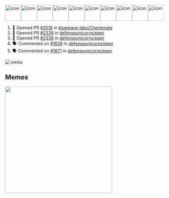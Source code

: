 
<div style="display: flex; align-items: flex-start;"><img src="https://techstack-generator.vercel.app/js-icon.svg" alt="icon" width="52" height="52" /><img src="https://techstack-generator.vercel.app/ts-icon.svg" alt="icon" width="52" height="52" /><img src="https://techstack-generator.vercel.app/storybook-icon.svg" alt="icon" width="52" height="52" /><img src="https://techstack-generator.vercel.app/webpack-icon.svg" alt="icon" width="52" height="52" /><img src="https://techstack-generator.vercel.app/docker-icon.svg" alt="icon" width="52" height="52" /><img src="https://techstack-generator.vercel.app/kubernetes-icon.svg" alt="icon" width="52" height="52" /><img src="https://techstack-generator.vercel.app/nginx-icon.svg" alt="icon" width="52" height="52" /><img src="https://techstack-generator.vercel.app/aws-icon.svg" alt="icon" width="52" height="52" /><img src="https://techstack-generator.vercel.app/restapi-icon.svg" alt="icon" width="52" height="52" /><img src="https://techstack-generator.vercel.app/graphql-icon.svg" alt="icon" width="52" height="52" /></div>

<!--START_SECTION:activity-->
1. 💪 Opened PR [#2518](https://github.com/bluewave-labs/Checkmate/pull/2518) in [bluewave-labs/Checkmate](https://github.com/bluewave-labs/Checkmate)
2. 💪 Opened PR [#2339](https://github.com/defenseunicorns/pepr/pull/2339) in [defenseunicorns/pepr](https://github.com/defenseunicorns/pepr)
3. 💪 Opened PR [#2338](https://github.com/defenseunicorns/pepr/pull/2338) in [defenseunicorns/pepr](https://github.com/defenseunicorns/pepr)
4. 🗣 Commented on [#1626](https://github.com/defenseunicorns/pepr/issues/1626#issuecomment-2679346654) in [defenseunicorns/pepr](https://github.com/defenseunicorns/pepr)
5. 🗣 Commented on [#1871](https://github.com/defenseunicorns/pepr/pull/1871#issuecomment-2678545858) in [defenseunicorns/pepr](https://github.com/defenseunicorns/pepr)
<!--END_SECTION:activity-->

![:swiss](https://count.getloli.com/@swiss?name=swiss&theme=random&padding=7&offset=0&align=top&scale=1&pixelated=1&darkmode=auto&num=6921)

## Memes
<img src="https://subreddit-memes.vercel.app/api/meme" width="350px"/> 

<!-- ![Self Help](https://user-images.githubusercontent.com/74038190/212284094-e50ceae2-de86-4dd6-9f9c-a3ebcb3ede9e.gif) -->